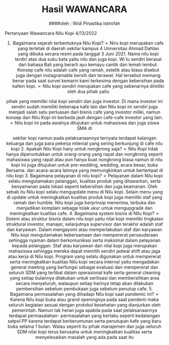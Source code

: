 
<h1><center>
Hasil WAWANCARA
</h1>
<center>
####oleh : Widi Pinastika Istirofah



<p style='text-align: justify;'>Pertanyaan Wawancara Nilu Kopi 4/13/2022

1.   Bagaimana sejarah terbentuknya Nilu Kopi?
➢  Niru kopi merupakan cafe yang terletak di daerah sekitar kampus 4 Universitas Ahmad Dahlan yang dibuka secara resmi pada tanggal 3 Juni 2021. Nama nilu kopi terdiri atas dua suku kata yaitu nilu dan juga kopi. Wi lu sendiri berasal dari bahasa Bali yang berarti ayu kemayu cantik dan lemah lembut. Konsep cafe nilu adalah cafe yang ramah, estetik atau biasa disebut juga dengan instagramable bersih dan terawat. Hal tersebut memang benar pada saat survei kemarin kami terkesima dengan kebersihan pada kafein kopi.
➢  Nilu kopi sendiri merupakan cafe yang sebenarnya dimiliki oleh dua pihak yaitu

pihak yang memiliki nilai kopi sendiri dan juga investor. Di mana investor ini sendiri sudah memiliki beberapa kafe lain dan Nilu kopi ini sendiri juga menjadi salah satu perluasan dari bisnis cafe yang investor miliki, namun konsep dari Nilu Kopi ini berbeda jauh dengan cafe-cafe investor yang lain.
➢  Nilu kopi ini pada awalnya ditujukan untuk mahasiswa dan juga siswa SMA di

sekitar kopi namun pada pelaksanaannya ternyata terdapat kalangan keluarga dan juga para pekerja milenial yang sering berkunjung di cafe nilu kopi
2.   Apakah Nilu Kopi hany untuk nongkrong saja?
➢  Nilu Kopi tidak hanya diperuntukkan untuk orang-orang yang rapat dan nongkrong seperti mahasiswa yang rapat atau pun hanya buat nongkrong biasa namun di nilu kopi ini juga ditujukan untuk pre-wedding, wedding, acara besar, buka Bersama. dan acara-acara lainnya yang memungkinkan untuk bertempat di nilu kopi
3.   Bagaimana pelayanan di nilu kopi?
➢  Pelayanan dalam Nilu kopi selalu mengutamakan pelanggan, kualitas produk yang ditawarkan, serta kenyamanan pada lokasi seperti kebersihan dan juga keamanan. Oleh sebab itu Nilu kopi selalu mengupdate menu di Nilu kopi. Selain menu yang di update untuk meningkatkan kualitas produk kopi juga memiliki staf yang ramah dan humble. Nilu   kopi juga berprinsip menerima, terbuka dan menjadikan komplain sebagai tolak ukur untuk mengupgrade dan meningkatkan kualitas cafe.
4.   Bagaimana system bisnis di Nilu Kopi? 
➢  Sistem atau struktur bisnis dalam nilu kopi yaitu nilai kopi memiliki tingkatan struktural investor, manajer, selanjutnya supervisor dan terakhir adalah staf dan karyawan. Dalam mengayomi atau memperlakukan staf dan karyawan Nilu kopi mengutamakan kebersamaan dan mempererat persaudaraan sehingga nyaman dalam berkomunikasi serta maksimal dalam pelayanan kepada pelanggan. Staf atau karyawan dari nilai kopi juga merupakan mahasiswa sehingga mereka dapat memilih sendiri jadwal shift atau jaga atau kerja di Nilu kopi. Program yang selalu digunakan untuk mempererat serta meningkatkan kualitas Nilu kopi secara internal yaitu mengadakan general meeting yang berfungsi sebagai evaluasi dan mempererat dan seluruh SDM yang terlibat dalam operasional kafe serta general cleaning yang setiap bulannya dilakukan untuk serilisasi dan membersihkan area secara menyeluruh, walaupun setiap harinya tetap akan dilakukan pembersihan sebelum pembukaan juga sebelum penutup cafe.
5.   Bagaimana permasalahan yang dihadapi Nilu kopi saat pandemic ini?
➢  Karena Nilu kopi buka atau grand openingnya pada saat pandemi maka seluruh kegiatan sesuai dengan protokol kesehatan yang dianjurkan oleh pemerintah. Namun tak heran juga apabila pada saat pelaksanaannya terdapat permasalahan- permasalahan yang berlaku seperti kedatangan satpol PP karena terdapat berkerumunan serta penutupan kafe yang baru buka selama 1 bulan. Walau seperti itu  pihak manajemen  dan  juga seluruh  SDM  nilai  kopi  terus  berusaha untuk meningkatkan kualitas serta menyelesaikan masalah yang ada pada saat itu 
